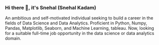 ### Hi there 👋, it's Snehal (Snehal Kadam)

An ambitious and self-motivated individual seeking to build a career in the fields of Data Science and Data Analytics. Proficient in Python, Numpy, Pandas, Matplotlib, Seaborn, and Machine Learning, tableau. Now, looking for a suitable full-time job opportunity in the data science or data analytics domain.
<!--
**snehalkadam95/snehalkadam95** is a ✨ _special_ ✨ repository because its `README.md` (this file) appears on your GitHub profile.

Here are some ideas to get you started:

- 🔭 I’m currently working on Data science and machine learning projects
- 🌱 I’m currently learning Data science,NLP
- 🤔 I’m looking for help with ...
- 😄 Words that describe me - Self-motivated, Focused, Hardworking 
-->
